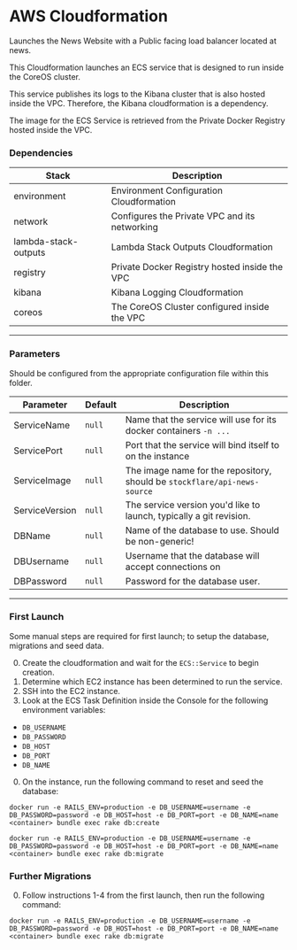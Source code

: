 # AWS Cloudformation

Launches the News Website with a Public facing load balancer located at news.<hosted zone>

This Cloudformation launches an ECS service that is designed to run inside the CoreOS cluster.

This service publishes its logs to the Kibana cluster that is also hosted inside the VPC. Therefore, the Kibana cloudformation is a dependency.

The image for the ECS Service is retrieved from the Private Docker Registry hosted inside the VPC.

### Dependencies

| Stack | Description |
|---|---|
| environment | Environment Configuration Cloudformation |
| network | Configures the Private VPC and its networking |
| lambda-stack-outputs | Lambda Stack Outputs Cloudformation |
| registry | Private Docker Registry hosted inside the VPC |
| kibana | Kibana Logging Cloudformation |
| coreos | The CoreOS Cluster configured inside the VPC

---

### Parameters

Should be configured from the appropriate configuration file within this folder.

| Parameter | Default | Description |
|---|---|---|
| ServiceName | `null`  | Name that the service will use for its docker containers `-n ...`  |
| ServicePort | `null`  | Port that the service will bind itself to on the instance |
| ServiceImage | `null`  | The image name for the repository, should be `stockflare/api-news-source` |
| ServiceVersion | `null`  | The service version you'd like to launch, typically a git revision. |
| DBName | `null`  | Name of the database to use. Should be non-generic! |
| DBUsername | `null`  | Username that the database will accept connections on |
| DBPassword | `null`  | Password for the database user. |

---

### First Launch

Some manual steps are required for first launch; to setup the database, migrations and seed data.

0. Create the cloudformation and wait for the `ECS::Service` to begin creation.
0. Determine which EC2 instance has been determined to run the service.
0. SSH into the EC2 instance.
0. Look at the ECS Task Definition inside the Console for the following environment variables:
  * `DB_USERNAME`
  * `DB_PASSWORD`
  * `DB_HOST`
  * `DB_PORT`
  * `DB_NAME`
0. On the instance, run the following command to reset and seed the database:
  ```
  docker run -e RAILS_ENV=production -e DB_USERNAME=username -e DB_PASSWORD=password -e DB_HOST=host -e DB_PORT=port -e DB_NAME=name <container> bundle exec rake db:create
  ```
  ```
  docker run -e RAILS_ENV=production -e DB_USERNAME=username -e DB_PASSWORD=password -e DB_HOST=host -e DB_PORT=port -e DB_NAME=name <container> bundle exec rake db:migrate
  ```

### Further Migrations

0. Follow instructions 1-4 from the first launch, then run the following command:
  ```
  docker run -e RAILS_ENV=production -e DB_USERNAME=username -e DB_PASSWORD=password -e DB_HOST=host -e DB_PORT=port -e DB_NAME=name <container> bundle exec rake db:migrate
  ```
  ```
